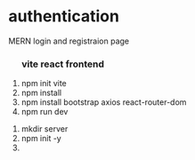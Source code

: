 # authentication
MERN login and registraion page

<ol>
    <h3>vite react frontend</h3>
    <li>npm init vite</li>
    <li>npm install</li>
    <li>npm install bootstrap axios react-router-dom</li>
    <li>npm run dev</li>
</ol>
<ol>
    <li>mkdir server</li>
    <li>npm init -y</li>
    <li></li>
</ol>

